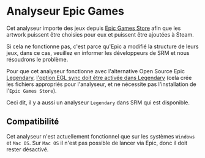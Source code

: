 # Analyseur Epic Games

Cet analyseur importe des jeux depuis [Epic Games Store](https://store.epicgames.com/en-US/) afin que les artwork puissent être choisies pour eux et puissent être ajoutées à Steam.

Si cela ne fonctionne pas, c'est parce qu'Epic a modifié la structure de leurs jeux, dans ce cas, veuillez en informer les développeurs de SRM et nous résoudrons le problème.

Pour que cet analyseur fonctionne avec l'alternative Open Source Epic [Legendary](https://github.com/derrod/legendary), [l'option EGL sync doit être activée dans Legendary](https://github.com/derrod/legendary/discussions/276#discussioncomment-709748) (cela crée les fichiers appropriés pour l'analyseur, et ne nécessite pas l'installation de l'`Epic Games Store`).

Ceci dit, il y a aussi un analyseur `Legendary` dans SRM qui est disponible.

## Compatibilité
Cet analyseur n'est actuellement fonctionnel que sur les systèmes `Windows` et `Mac OS`. Sur `Mac OS` il n'est pas possible de lancer via Epic, donc il doit rester désactivé.
